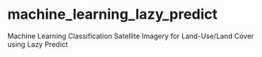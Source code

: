 # machine_learning_lazy_predict
Machine Learning Classification Satellite Imagery for Land-Use/Land Cover using Lazy Predict
